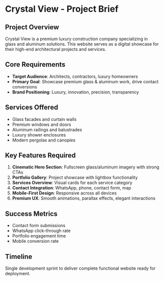 # Crystal View - Project Brief

## Project Overview
Crystal View is a premium luxury construction company specializing in glass and aluminum solutions. This website serves as a digital showcase for their high-end architectural projects and services.

## Core Requirements
- **Target Audience**: Architects, contractors, luxury homeowners
- **Primary Goal**: Showcase premium glass & aluminum work, drive contact conversions
- **Brand Positioning**: Luxury, innovation, precision, transparency

## Services Offered
- Glass facades and curtain walls
- Premium windows and doors
- Aluminum railings and balustrades
- Luxury shower enclosures
- Modern pergolas and canopies

## Key Features Required
1. **Cinematic Hero Section**: Fullscreen glass/aluminum imagery with strong CTAs
2. **Portfolio Gallery**: Project showcase with lightbox functionality
3. **Services Overview**: Visual cards for each service category
4. **Contact Integration**: WhatsApp, phone, contact form, map
5. **Mobile-First Design**: Responsive across all devices
6. **Premium UX**: Smooth animations, parallax effects, elegant interactions

## Success Metrics
- Contact form submissions
- WhatsApp click-through rate
- Portfolio engagement time
- Mobile conversion rate

## Timeline
Single development sprint to deliver complete functional website ready for deployment.